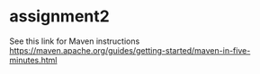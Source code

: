 # assignment2

See this link for Maven instructions
https://maven.apache.org/guides/getting-started/maven-in-five-minutes.html
